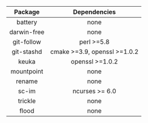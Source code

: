 |   Package   |         Dependencies         |
|:-----------:|:----------------------------:|
| battery     | none                         |
| darwin-free | none                         |
| git-follow  | perl >=5.8                   |
| git-stashd  | cmake >=3.9, openssl >=1.0.2 |
| keuka       | openssl >=1.0.2              |
| mountpoint  | none                         |
| rename      | none                         |
| sc-im       | ncurses >= 6.0               |
| trickle     | none                         |
| flood       | none                         |
